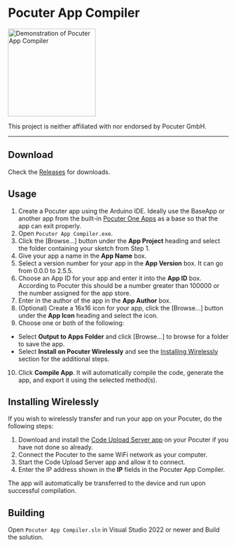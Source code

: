 # Pocuter App Compiler

<img src="https://user-images.githubusercontent.com/45408062/234443775-5d76f657-ea4b-4db0-9381-d47b0c589df4.png" width=200 alt="Demonstration of Pocuter App Compiler" />

This project is neither affiliated with nor endorsed by Pocuter GmbH.

-----

## Download

Check the [Releases](https://github.com/foliagecanine/Pocuter-App-Compiler/releases/) for downloads.

## Usage

1. Create a Pocuter app using the Arduino IDE. Ideally use the BaseApp or another app from the built-in [Pocuter One Apps](https://github.com/pocuter/Pocuter-One_Apps) as a base so that the app can exit properly.
2. Open `Pocuter App Compiler.exe`.
3. Click the [Browse...] button under the **App Project** heading and select the folder containing your sketch from Step 1.
4. Give your app a name in the **App Name** box.
5. Select a version number for your app in the **App Version** box. It can go from 0.0.0 to 2.5.5.
6. Choose an App ID for your app and enter it into the **App ID** box. According to Pocuter this should be a number greater than 100000 or the number assigned for the app store.
7. Enter in the author of the app in the **App Author** box.
8. (Optional) Create a 16x16 icon for your app, click the [Browse...] button under the **App Icon** heading and select the icon.
9. Choose one or both of the following:
*  Select **Output to Apps Folder** and click [Browse...] to browse for a folder to save the app.
*  Select **Install on Pocuter Wirelessly** and see the [Installing Wirelessly](#Installing-Wirelessly) section for the additional steps.
10. Click **Compile App**. It will automatically compile the code, generate the app, and export it using the selected method(s).

## Installing Wirelessly

If you wish to wirelessly transfer and run your app on your Pocuter, do the following steps:

1. Download and install the [Code Upload Server app](https://github.com/kallistisoft/PocuterUtils/releases) on your Pocuter if you have not done so already.
2. Connect the Pocuter to the same WiFi network as your computer.
3. Start the Code Upload Server app and allow it to connect.
4. Enter the IP address shown in the **IP** fields in the Pocuter App Compiler.

The app will automatically be transferred to the device and run upon successful compilation.

## Building

Open `Pocuter App Compiler.sln` in Visual Studio 2022 or newer and Build the solution.
